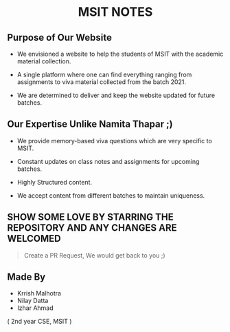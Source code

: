 <div align = "center">

# MSIT NOTES
</div>

## Purpose of Our Website  

- We envisioned a website to help the students of MSIT with the academic material collection.

- A single platform where one can find everything ranging from assignments to viva material collected from the batch 2021.

- We are determined to deliver and keep the website updated for future batches.

## Our Expertise Unlike Namita Thapar ;)

- We provide memory-based viva questions which are very specific to MSIT.

- Constant updates on class notes and assignments for upcoming batches.

- Highly Structured content.

- We accept content from different batches to maintain uniqueness.


## SHOW SOME LOVE BY STARRING THE REPOSITORY AND ANY CHANGES ARE WELCOMED
> Create a PR Request, We would get back to you ;)

## Made By 
- Krrish Malhotra
- Nilay Datta
- Izhar Ahmad 

( 2nd year CSE, MSIT ) 
